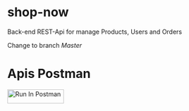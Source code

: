 # shop-now
Back-end REST-Api for manage Products, Users and Orders

Change to branch *Master*

# Apis Postman 
[<img src="https://run.pstmn.io/button.svg" alt="Run In Postman" style="width: 128px; height: 32px;">](https://app.getpostman.com/run-collection/6946726-681a7af9-5146-4a0f-adb4-603e485e74f9?action=collection%2Ffork&source=rip_markdown&collection-url=entityId%3D6946726-681a7af9-5146-4a0f-adb4-603e485e74f9%26entityType%3Dcollection%26workspaceId%3D3f4cd110-d225-4592-9e38-24d353fef539#?env%5Bshop-now%5D=W10=)
